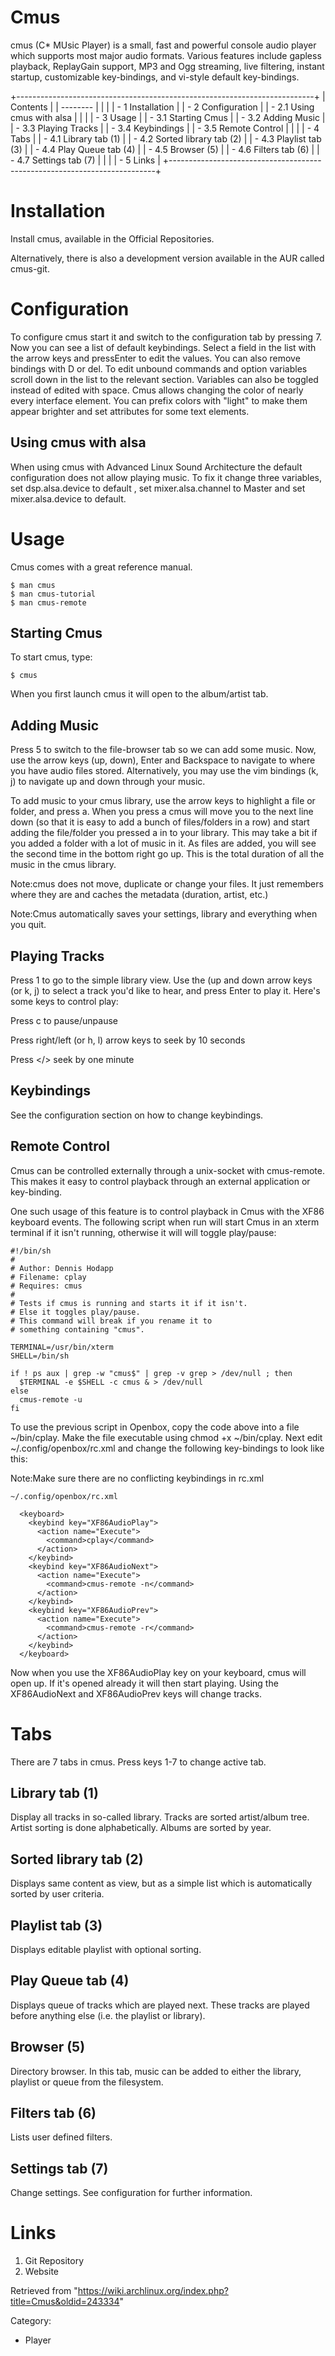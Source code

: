 Cmus
====

cmus (C* MUsic Player) is a small, fast and powerful console audio
player which supports most major audio formats. Various features include
gapless playback, ReplayGain support, MP3 and Ogg streaming, live
filtering, instant startup, customizable key-bindings, and vi-style
default key-bindings.

+--------------------------------------------------------------------------+
| Contents                                                                 |
| --------                                                                 |
|                                                                          |
| -   1 Installation                                                       |
| -   2 Configuration                                                      |
|     -   2.1 Using cmus with alsa                                         |
|                                                                          |
| -   3 Usage                                                              |
|     -   3.1 Starting Cmus                                                |
|     -   3.2 Adding Music                                                 |
|     -   3.3 Playing Tracks                                               |
|     -   3.4 Keybindings                                                  |
|     -   3.5 Remote Control                                               |
|                                                                          |
| -   4 Tabs                                                               |
|     -   4.1 Library tab (1)                                              |
|     -   4.2 Sorted library tab (2)                                       |
|     -   4.3 Playlist tab (3)                                             |
|     -   4.4 Play Queue tab (4)                                           |
|     -   4.5 Browser (5)                                                  |
|     -   4.6 Filters tab (6)                                              |
|     -   4.7 Settings tab (7)                                             |
|                                                                          |
| -   5 Links                                                              |
+--------------------------------------------------------------------------+

Installation
============

Install cmus, available in the Official Repositories.

Alternatively, there is also a development version available in the AUR
called cmus-git.

Configuration
=============

To configure cmus start it and switch to the configuration tab by
pressing 7. Now you can see a list of default keybindings. Select a
field in the list with the arrow keys and pressEnter to edit the values.
You can also remove bindings with D or del. To edit unbound commands and
option variables scroll down in the list to the relevant section.
Variables can also be toggled instead of edited with space. Cmus allows
changing the color of nearly every interface element. You can prefix
colors with "light" to make them appear brighter and set attributes for
some text elements.

Using cmus with alsa
--------------------

When using cmus with Advanced Linux Sound Architecture the default
configuration does not allow playing music. To fix it change three
variables, set dsp.alsa.device to default , set mixer.alsa.channel to
Master and set mixer.alsa.device to  default.

Usage
=====

Cmus comes with a great reference manual.

    $ man cmus 
    $ man cmus-tutorial
    $ man cmus-remote

Starting Cmus
-------------

To start cmus, type:

    $ cmus

When you first launch cmus it will open to the album/artist tab.

Adding Music
------------

Press 5 to switch to the file-browser tab so we can add some music. Now,
use the arrow keys (up, down), Enter and Backspace to navigate to where
you have audio files stored. Alternatively, you may use the vim bindings
(k, j) to navigate up and down through your music.

To add music to your cmus library, use the arrow keys to highlight a
file or folder, and press a. When you press a cmus will move you to the
next line down (so that it is easy to add a bunch of files/folders in a
row) and start adding the file/folder you pressed a in to your library.
This may take a bit if you added a folder with a lot of music in it. As
files are added, you will see the second time in the bottom right go up.
This is the total duration of all the music in the cmus library.

Note:cmus does not move, duplicate or change your files. It just
remembers where they are and caches the metadata (duration, artist,
etc.)

Note:Cmus automatically saves your settings, library and everything when
you quit.

Playing Tracks
--------------

Press 1 to go to the simple library view. Use the (up and down arrow
keys (or k, j) to select a track you'd like to hear, and press Enter to
play it. Here's some keys to control play:

Press c to pause/unpause

Press right/left (or h, l) arrow keys to seek by 10 seconds

Press </> seek by one minute

Keybindings
-----------

See the configuration section on how to change keybindings.

Remote Control
--------------

Cmus can be controlled externally through a unix-socket with
cmus-remote. This makes it easy to control playback through an external
application or key-binding.

One such usage of this feature is to control playback in Cmus with the
XF86 keyboard events. The following script when run will start Cmus in
an xterm terminal if it isn't running, otherwise it will will toggle
play/pause:

    #!/bin/sh
    #
    # Author: Dennis Hodapp
    # Filename: cplay
    # Requires: cmus
    #
    # Tests if cmus is running and starts it if it isn't.
    # Else it toggles play/pause.
    # This command will break if you rename it to
    # something containing "cmus".

    TERMINAL=/usr/bin/xterm
    SHELL=/bin/sh

    if ! ps aux | grep -w "cmus$" | grep -v grep > /dev/null ; then
      $TERMINAL -e $SHELL -c cmus & > /dev/null
    else
      cmus-remote -u
    fi

To use the previous script in Openbox, copy the code above into a file
~/bin/cplay. Make the file executable using chmod +x ~/bin/cplay. Next
edit ~/.config/openbox/rc.xml and change the following key-bindings to
look like this:

Note:Make sure there are no conflicting keybindings in rc.xml

    ~/.config/openbox/rc.xml

      <keyboard>
        <keybind key="XF86AudioPlay">
          <action name="Execute">
            <command>cplay</command>
          </action>
        </keybind>
        <keybind key="XF86AudioNext">
          <action name="Execute">
            <command>cmus-remote -n</command>
          </action>
        </keybind>
        <keybind key="XF86AudioPrev">
          <action name="Execute">
            <command>cmus-remote -r</command>
          </action>
        </keybind>
      </keyboard>

Now when you use the XF86AudioPlay key on your keyboard, cmus will open
up. If it's opened already it will then start playing. Using the
XF86AudioNext and XF86AudioPrev keys will change tracks.

Tabs
====

There are 7 tabs in cmus. Press keys 1-7 to change active tab.

Library tab (1)
---------------

Display all tracks in so-called library. Tracks are sorted artist/album
tree. Artist sorting is done alphabetically. Albums are sorted by year.

Sorted library tab (2)
----------------------

Displays same content as view, but as a simple list which is
automatically sorted by user criteria.

Playlist tab (3)
----------------

Displays editable playlist with optional sorting.

Play Queue tab (4)
------------------

Displays queue of tracks which are played next. These tracks are played
before anything else (i.e. the playlist or library).

Browser (5)
-----------

Directory browser. In this tab, music can be added to either the
library, playlist or queue from the filesystem.

Filters tab (6)
---------------

Lists user defined filters.

Settings tab (7)
----------------

Change settings. See configuration for further information.

Links
=====

1.  Git Repository
2.  Website

Retrieved from
"https://wiki.archlinux.org/index.php?title=Cmus&oldid=243334"

Category:

-   Player
